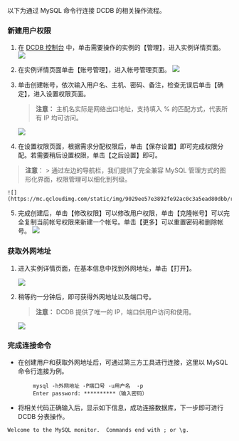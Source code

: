 以下为通过 MySQL 命令行连接 DCDB 的相关操作流程。
### 新建用户权限
1. 在 [ DCDB 控制台](https://console.cloud.tencent.com/dcdb) 中，单击需要操作的实例的【管理】，进入实例详情页面。
![](https://mc.qcloudimg.com/static/img/b6b5f755a5fef7d716558abf151892d3/image.png)
2. 在实例详情页面单击【账号管理】，进入帐号管理页面。
![](https://mc.qcloudimg.com/static/img/4e60badccaa63bf1632dbe1ed948793f/r2.png)
3. 单击创建帐号，依次输入用户名、主机、密码、备注，检查无误后单击【确定】，进入设置权限页面。
	> **注意：**
	> 主机名实际是网络出口地址，支持填入 % 的匹配方式，代表所有 IP 均可访问。
	
	![](https://mc.qcloudimg.com/static/img/00f4abaa96562c16f0aa3a3af0e30c00/r3.png)
4. 在设置权限页面，根据需求分配权限后，单击【保存设置】即可完成权限分配。若需要稍后设置权限，单击【之后设置】即可。
  >**注意**：
	> 通过左边的导航栏，我们提供了完全兼容 MySQL 管理方式的图形化界面，权限管理可以细化到列级。

	![](https://mc.qcloudimg.com/static/img/9029ee57e3892fe92ac0c3a5ead80dbb/r4.png)

5. 完成创建后，单击【修改权限】可以修改用户权限，单击【克隆帐号】可以完全复制当前帐号权限来新建一个帐号。单击【更多】可以重置密码和删除帐号。
	![](https://mc.qcloudimg.com/static/img/5f87261b43fc058adbd66b486a69e571/r5.png)

### 获取外网地址
1. 进入实例详情页面，在基本信息中找到外网地址，单击【打开】。

	![](https://mc.qcloudimg.com/static/img/fc3d50322e3547722a8d3e29e479b2e5/r6.png)	

2. 稍等约一分钟后，即可获得外网地址以及端口号。
	> **注意：**
	> DCDB 提供了唯一的 IP，端口供用户访问和使用。

	![](https://mc.qcloudimg.com/static/img/234c21d6897515b6623055301771dd24/r7.png)

### 完成连接命令
- 在创建用户和获取外网地址后，可通过第三方工具进行连接，这里以 MySQL 命令行连接为例。
```
		mysql -h外网地址 -P端口号 -u用户名  -p
		Enter password: **********（输入密码）
```
- 将相关代码正确输入后，显示如下信息，成功连接数据库，下一步即可进行 DCDB 分表操作。
```
Welcome to the MySQL monitor.  Commands end with ; or \g.
```